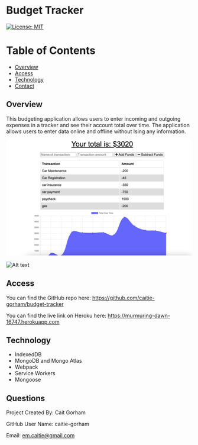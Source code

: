 # Budget Tracker

[![License: MIT](https://img.shields.io/badge/License-MIT-yellow.svg)](https://opensource.org/licenses/MIT)

# Table of Contents 

* [Overview](#Overview)
* [Access](#Access)
* [Technology](#Technology)
* [Contact](#Contact)


## Overview

This budgeting application allows users to enter incoming and outgoing expenses in a tracker and see their account total over time. The application allows users to enter data online and offline without lsing any information. 

![Alt text](./Assets/Homepage.png?raw=true "Homepage")

![Alt text](./Assets/OfflineFunctionality.gif?raw=true "Offline Functionality")


## Access

You can find the GitHub repo here: https://github.com/caitie-gorham/budget-tracker

You can find the live link on Heroku here: https://murmuring-dawn-16747.herokuapp.com

## Technology

* IndexedDB
* MongoDB and Mongo Atlas
* Webpack
* Service Workers
* Mongoose

## Questions

Project Created By: Cait Gorham

GitHub User Name: caitie-gorham

Email: em.caitie@gmail.com
